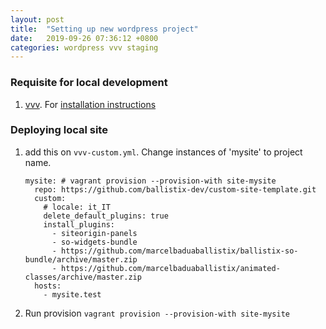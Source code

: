 ```yaml
---
layout: post
title:  "Setting up new wordpress project"
date:   2019-09-26 07:36:12 +0800
categories: wordpress vvv staging
---
```


### Requisite for local development

 1. [vvv](https://varyingvagrantvagrants.org/). For [installation instructions](https://varyingvagrantvagrants.org/docs/en-US/installation/software-requirements/)
 
### Deploying local site

 1. add this on `vvv-custom.yml`. Change instances of 'mysite' to project name.
 
        mysite: # vagrant provision --provision-with site-mysite
          repo: https://github.com/ballistix-dev/custom-site-template.git
          custom:
            # locale: it_IT
            delete_default_plugins: true
            install_plugins:
              - siteorigin-panels
              - so-widgets-bundle
              - https://github.com/marcelbaduaballistix/ballistix-so-bundle/archive/master.zip
              - https://github.com/marcelbaduaballistix/animated-classes/archive/master.zip
          hosts:
            - mysite.test
  
  2. Run provision `vagrant provision --provision-with site-mysite`

